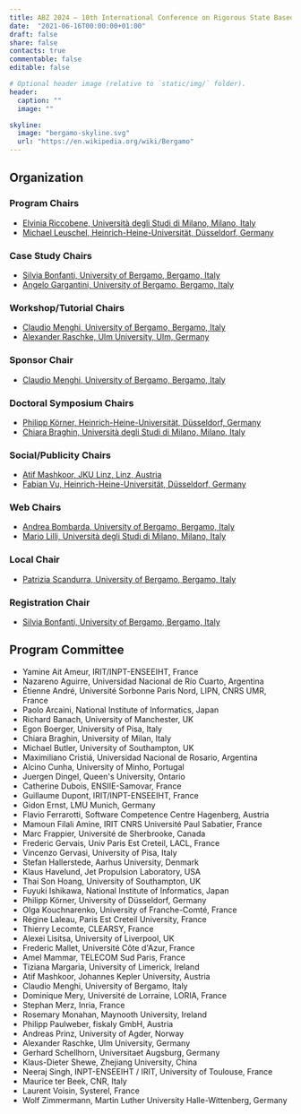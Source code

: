 ```yaml
---
title: ABZ 2024 – 10th International Conference on Rigorous State Based Methods
date:  "2021-06-16T00:00:00+01:00"
draft: false
share: false
contacts: true
commentable: false
editable: false

# Optional header image (relative to `static/img/` folder).
header:
  caption: ""
  image: ""

skyline: 
  image: "bergamo-skyline.svg"
  url: "https://en.wikipedia.org/wiki/Bergamo"
---
```


## Organization 

### Program Chairs

* [Elvinia Riccobene, Università degli Studi di Milano, Milano, Italy](https://riccobene.di.unimi.it/)
* [Michael Leuschel, Heinrich-Heine-Universität, Düsseldorf, Germany](https://www.cs.hhu.de/lehrstuehle-und-arbeitsgruppen/softwaretechnik-und-programmiersprachen/unser-team/team/leuschel)

### Case Study Chairs

* [Silvia Bonfanti, University of Bergamo, Bergamo, Italy](https://cs.unibg.it/bonfanti/)
* [Angelo Gargantini, University of Bergamo, Bergamo, Italy](https://cs.unibg.it/garganti/)

### Workshop/Tutorial Chairs

* [Claudio Menghi, University of Bergamo, Bergamo, Italy](https://claudiomenghi.github.io/)
* [Alexander Raschke, Ulm University, Ulm, Germany](https://www.uni-ulm.de/in/sp/team/dr-alexander-raschke/)

### Sponsor Chair

* [Claudio Menghi, University of Bergamo, Bergamo, Italy](https://claudiomenghi.github.io/)

### Doctoral Symposium Chairs

* [Philipp Körner, Heinrich-Heine-Universität, Düsseldorf, Germany](https://www.cs.hhu.de/lehrstuehle-und-arbeitsgruppen/softwaretechnik-und-programmiersprachen/unser-team/team/koerner)
* [Chiara Braghin, Università degli Studi di Milano, Milano, Italy](https://www.unimi.it/it/ugov/person/chiara-braghin)

### Social/Publicity Chairs

* [Atif Mashkoor, JKU Linz, Linz, Austria](https://www.jku.at/en/institute-of-software-systems-engineering/about-us/team/atif-mashkoor/)
* [Fabian Vu, Heinrich-Heine-Universität, Düsseldorf, Germany](https://www.researchgate.net/profile/Fabian-Vul)

### Web Chairs

* [Andrea Bombarda, University of Bergamo, Bergamo, Italy](https://cs.unibg.it/bombarda/)
* [Mario Lilli, Università degli Studi di Milano, Milano, Italy](https://scholar.google.com/citations?user=twr3edgAAAAJ&hl=en)

### Local Chair

* [Patrizia Scandurra, University of Bergamo, Bergamo, Italy](https://cs.unibg.it/scandurra/)

### Registration Chair

* [Silvia Bonfanti, University of Bergamo, Bergamo, Italy](https://cs.unibg.it/bonfanti/)

## Program Committee

* Yamine Ait Ameur, IRIT/INPT-ENSEEIHT, France
* Nazareno Aguirre,	Universidad Nacional de Río Cuarto,	Argentina
* Étienne André, Université Sorbonne Paris Nord, LIPN, CNRS UMR, France
* Paolo Arcaini, National Institute of Informatics, Japan
* Richard Banach, University of Manchester, UK
* Egon Boerger, University of Pisa, Italy
* Chiara Braghin, University of Milan, Italy
* Michael Butler, University of Southampton, UK
* Maximiliano Cristiá, Universidad Nacional de Rosario, Argentina
* Alcino Cunha, University of Minho, Portugal
* Juergen Dingel, Queen's University, Ontario
* Catherine Dubois, ENSIIE-Samovar, France
* Guillaume Dupont, IRIT/INPT-ENSEEIHT, France
* Gidon Ernst, LMU Munich, Germany
* Flavio Ferrarotti, Software Competence Centre Hagenberg, Austria
* Mamoun Filali Amine, IRIT CNRS Université Paul Sabatier, France
* Marc Frappier, Université de Sherbrooke, Canada
* Frederic Gervais, Univ Paris Est Creteil, LACL, France
* Vincenzo Gervasi, University of Pisa, Italy
* Stefan Hallerstede, Aarhus University, Denmark
* Klaus Havelund, Jet Propulsion Laboratory, USA
* Thai Son Hoang, University of Southampton, UK
* Fuyuki Ishikawa, National Institute of Informatics, Japan
* Philipp Körner, University of Düsseldorf, Germany
* Olga Kouchnarenko, University of Franche-Comté, France
* Régine Laleau, Paris Est Creteil University, France
* Thierry Lecomte, CLEARSY, France
* Alexei Lisitsa, University of Liverpool, UK
* Frederic Mallet, Université Côte d'Azur, France
* Amel Mammar, TELECOM Sud Paris, France
* Tiziana Margaria, University of Limerick, Ireland
* Atif Mashkoor, Johannes Kepler University, Austria
* Claudio Menghi, University of Bergamo, Italy
* Dominique Mery, Université de Lorraine, LORIA, France
* Stephan Merz, Inria, France
* Rosemary Monahan, Maynooth University, Ireland
* Philipp Paulweber, fiskaly GmbH, Austria
* Andreas Prinz, University of Agder, Norway
* Alexander Raschke, Ulm University, Germany
* Gerhard Schellhorn, Universitaet Augsburg, Germany
* Klaus-Dieter Shewe, Zhejiang University, China
* Neeraj Singh, INPT-ENSEEIHT / IRIT, University of Toulouse, France
* Maurice ter Beek, CNR, Italy
* Laurent Voisin, Systerel, France
* Wolf Zimmermann, Martin Luther University Halle-Wittenberg, Germany
